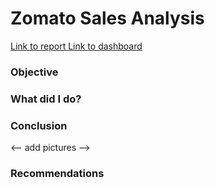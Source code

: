 <h1> Zomato Sales Analysis </h1>
<a href> Link to report </a>
<a href> Link to dashboard </a>

<h3> Objective </h3>


<h3> What did I do? </h3>


<h3> Conclusion </h3>

<-- add pictures -->


<h3> Recommendations </h3>

